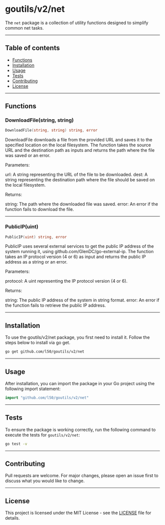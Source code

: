 # goutils/v2/net

The `net` package is a collection of utility functions
designed to simplify common net tasks.

---

## Table of contents

- [Functions](#functions)
- [Installation](#installation)
- [Usage](#usage)
- [Tests](#tests)
- [Contributing](#contributing)
- [License](#license)

---

## Functions

### DownloadFile(string, string)

```go
DownloadFile(string, string) string, error
```

DownloadFile downloads a file from the provided URL and saves it
to the specified location on the local filesystem. The function
takes the source URL and the destination path as inputs and returns the path
where the file was saved or an error.

Parameters:

url: A string representing the URL of the file to be downloaded.
dest: A string representing the destination path where the file
should be saved on the local filesystem.

Returns:

string: The path where the downloaded file was saved.
error: An error if the function fails to download the file.

---

### PublicIP(uint)

```go
PublicIP(uint) string, error
```

PublicIP uses several external services to get the public
IP address of the system running it, using github.com/GlenDC/go-external-ip.
The function takes an IP protocol version (4 or 6) as input and
returns the public IP address as a string or an error.

Parameters:

protocol: A uint representing the IP protocol version (4 or 6).

Returns:

string: The public IP address of the system in string format.
error: An error if the function fails to retrieve the public IP address.

---

## Installation

To use the goutils/v2/net package, you first need to install it.
Follow the steps below to install via go get.

```bash
go get github.com/l50/goutils/v2/net
```

---

## Usage

After installation, you can import the package in your Go project
using the following import statement:

```go
import "github.com/l50/goutils/v2/net"
```

---

## Tests

To ensure the package is working correctly, run the following
command to execute the tests for `goutils/v2/net`:

```bash
go test -v
```

---

## Contributing

Pull requests are welcome. For major changes,
please open an issue first to discuss what
you would like to change.

---

## License

This project is licensed under the MIT
License - see the [LICENSE](../LICENSE)
file for details.
